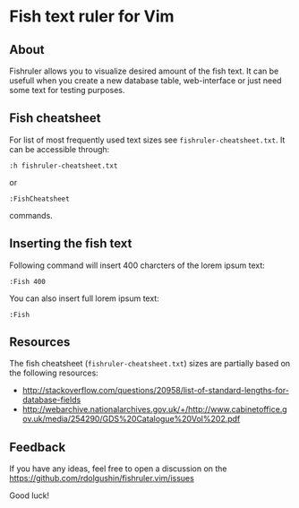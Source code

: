 Fish text ruler for Vim
=======================

About
-----

Fishruler allows you to visualize desired amount of the fish text.
It can be usefull when you create a new database table, web-interface or
just need some text for testing purposes.


Fish cheatsheet
---------------

For list of most frequently used text sizes see `fishruler-cheatsheet.txt`.
It can be accessible through:

    :h fishruler-cheatsheet.txt

or

    :FishCheatsheet

commands.


Inserting the fish text
-----------------------

Following command will insert 400 charcters of the lorem ipsum text:

    :Fish 400

You can also insert full lorem ipsum text:

    :Fish


Resources
---------

The fish cheatsheet (`fishruler-cheatsheet.txt`) sizes are partially based
on the following resources:

 * http://stackoverflow.com/questions/20958/list-of-standard-lengths-for-database-fields
 * http://webarchive.nationalarchives.gov.uk/+/http://www.cabinetoffice.gov.uk/media/254290/GDS%20Catalogue%20Vol%202.pdf

Feedback
--------

If you have any ideas, feel free to open a discussion on the
https://github.com/rdolgushin/fishruler.vim/issues

Good luck!
